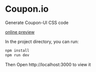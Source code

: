 # Coupon.io

Generate Coupon-UI CSS code

[online preview](https://coupon.codelabo.cn)

In the project directory, you can run:

```v
npm install
npm run dev
```

Then Open http://localhost:3000 to view it